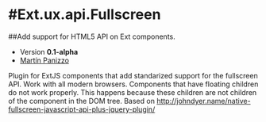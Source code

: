 #Ext.ux.api.Fullscreen
=====================

##Add support for HTML5 API on Ext components.

* Version **0.1-alpha**
* [Martín Panizzo](/Martin17)

Plugin for ExtJS components that add standarized support for the fullscreen API. 
Work with all modern browsers.
Components that have floating children do not work properly. 
This happens because these children are not children of the component in the DOM tree.
Based on http://johndyer.name/native-fullscreen-javascript-api-plus-jquery-plugin/

